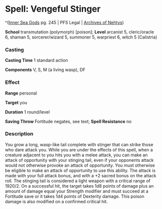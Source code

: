 # Spell: Vengeful Stinger

^([Inner Sea Gods][ss-vengeful-stinger] pg. 245 | PFS Legal | [Archives of Nehtys][sn-vengeful-stinger])

**School** transmutation (polymorph) [poison]; **Level** arcanist 5, cleric/oracle 6, shaman 5, sorcerer/wizard 5, summoner 5, warpriest 6, witch 5 (Calistria)

### Casting

**Casting Time** 1 standard action  

**Components** V, S, M (a living wasp), DF

### Effect

**Range** personal  

**Target** you  

**Duration** 1 round/level  

**Saving Throw** Fortitude negates, see text; **Spell Resistance** no

### Description

You grow a long, wasp-like tail complete with stinger that can strike those who dare attack you. While you are under the effects of this spell, when a creature adjacent to you hits you with a melee attack, you can make an attack of opportunity with your stinging tail, even if your opponents attack would not otherwise provoke an attack of opportunity. You must otherwise be eligible to make an attack of opportunity to use this ability. The attack is made with your full attack bonus, and with a +2 sacred bonus on the attack roll. The stinging tail is considered a light weapon with a critical range of 1920/2. On a successful hit, the target takes 1d8 points of damage plus an amount of damage equal your Strength modifier and must succeed at a Fortitude save or it takes 1d4 points of Dexterity damage. This poison damage is also modified on a confirmed critical hit.

[ss-vengeful-stinger]: http://paizo.com/products/btpy94wj
[sn-vengeful-stinger]: http://www.archivesofnethys.com/SpellDisplay.aspx?ItemName=Vengeful%20Stinger